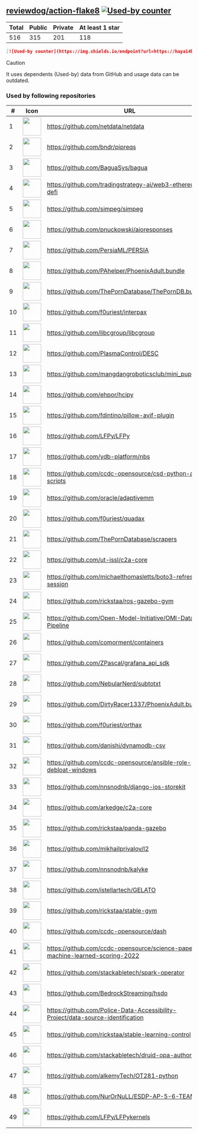 





## [reviewdog/action-flake8](https://github.com/reviewdog/action-flake8) [![Used-by counter](https://img.shields.io/endpoint?url=https://haya14busa.github.io/github-used-by/data/reviewdog/action-flake8/shieldsio.json)](https://github.com/haya14busa/github-used-by/tree/main/repo/reviewdog/action-flake8)

| Total | Public | Private | At least 1 star
| ----- | ------ | ------- | ---------------
| 516 | 315 | 201 | 118 |

```md
[![Used-by counter](https://img.shields.io/endpoint?url=https://haya14busa.github.io/github-used-by/data/reviewdog/action-flake8/shieldsio.json)](https://github.com/haya14busa/github-used-by/tree/main/repo/reviewdog/action-flake8)
```

> [!CAUTION]
> It uses dependents (Used-by) data from GitHub and usage data can be outdated.

### Used by following repositories

| # | Icon | URL | Stars |
| -- | -- | -- | -- | 
|1|<img src="https://github.com/netdata.png" width=50 height=50>|https://github.com/netdata/netdata|75213|
|2|<img src="https://github.com/bndr.png" width=50 height=50>|https://github.com/bndr/pipreqs|7285|
|3|<img src="https://github.com/BaguaSys.png" width=50 height=50>|https://github.com/BaguaSys/bagua|882|
|4|<img src="https://github.com/tradingstrategy-ai.png" width=50 height=50>|https://github.com/tradingstrategy-ai/web3-ethereum-defi|708|
|5|<img src="https://github.com/simpeg.png" width=50 height=50>|https://github.com/simpeg/simpeg|574|
|6|<img src="https://github.com/pnuckowski.png" width=50 height=50>|https://github.com/pnuckowski/aioresponses|550|
|7|<img src="https://github.com/PersiaML.png" width=50 height=50>|https://github.com/PersiaML/PERSIA|409|
|8|<img src="https://github.com/PAhelper.png" width=50 height=50>|https://github.com/PAhelper/PhoenixAdult.bundle|376|
|9|<img src="https://github.com/ThePornDatabase.png" width=50 height=50>|https://github.com/ThePornDatabase/ThePornDB.bundle|211|
|10|<img src="https://github.com/f0uriest.png" width=50 height=50>|https://github.com/f0uriest/interpax|204|
|11|<img src="https://github.com/libcgroup.png" width=50 height=50>|https://github.com/libcgroup/libcgroup|167|
|12|<img src="https://github.com/PlasmaControl.png" width=50 height=50>|https://github.com/PlasmaControl/DESC|133|
|13|<img src="https://github.com/mangdangroboticsclub.png" width=50 height=50>|https://github.com/mangdangroboticsclub/mini_pupper_ros|114|
|14|<img src="https://github.com/ehpor.png" width=50 height=50>|https://github.com/ehpor/hcipy|114|
|15|<img src="https://github.com/fdintino.png" width=50 height=50>|https://github.com/fdintino/pillow-avif-plugin|109|
|16|<img src="https://github.com/LFPy.png" width=50 height=50>|https://github.com/LFPy/LFPy|82|
|17|<img src="https://github.com/ydb-platform.png" width=50 height=50>|https://github.com/ydb-platform/nbs|75|
|18|<img src="https://github.com/ccdc-opensource.png" width=50 height=50>|https://github.com/ccdc-opensource/csd-python-api-scripts|75|
|19|<img src="https://github.com/oracle.png" width=50 height=50>|https://github.com/oracle/adaptivemm|66|
|20|<img src="https://github.com/f0uriest.png" width=50 height=50>|https://github.com/f0uriest/quadax|66|
|21|<img src="https://github.com/ThePornDatabase.png" width=50 height=50>|https://github.com/ThePornDatabase/scrapers|64|
|22|<img src="https://github.com/ut-issl.png" width=50 height=50>|https://github.com/ut-issl/c2a-core|54|
|23|<img src="https://github.com/michaelthomasletts.png" width=50 height=50>|https://github.com/michaelthomasletts/boto3-refresh-session|44|
|24|<img src="https://github.com/rickstaa.png" width=50 height=50>|https://github.com/rickstaa/ros-gazebo-gym|42|
|25|<img src="https://github.com/Open-Model-Initiative.png" width=50 height=50>|https://github.com/Open-Model-Initiative/OMI-Data-Pipeline|35|
|26|<img src="https://github.com/comorment.png" width=50 height=50>|https://github.com/comorment/containers|30|
|27|<img src="https://github.com/ZPascal.png" width=50 height=50>|https://github.com/ZPascal/grafana_api_sdk|29|
|28|<img src="https://github.com/NebularNerd.png" width=50 height=50>|https://github.com/NebularNerd/subtotxt|25|
|29|<img src="https://github.com/DirtyRacer1337.png" width=50 height=50>|https://github.com/DirtyRacer1337/PhoenixAdult.bundle|23|
|30|<img src="https://github.com/f0uriest.png" width=50 height=50>|https://github.com/f0uriest/orthax|22|
|31|<img src="https://github.com/danishi.png" width=50 height=50>|https://github.com/danishi/dynamodb-csv|20|
|32|<img src="https://github.com/ccdc-opensource.png" width=50 height=50>|https://github.com/ccdc-opensource/ansible-role-debloat-windows|19|
|33|<img src="https://github.com/nnsnodnb.png" width=50 height=50>|https://github.com/nnsnodnb/django-ios-storekit|19|
|34|<img src="https://github.com/arkedge.png" width=50 height=50>|https://github.com/arkedge/c2a-core|18|
|35|<img src="https://github.com/rickstaa.png" width=50 height=50>|https://github.com/rickstaa/panda-gazebo|18|
|36|<img src="https://github.com/mikhailprivalov.png" width=50 height=50>|https://github.com/mikhailprivalov/l2|18|
|37|<img src="https://github.com/nnsnodnb.png" width=50 height=50>|https://github.com/nnsnodnb/kalyke|17|
|38|<img src="https://github.com/istellartech.png" width=50 height=50>|https://github.com/istellartech/GELATO|15|
|39|<img src="https://github.com/rickstaa.png" width=50 height=50>|https://github.com/rickstaa/stable-gym|12|
|40|<img src="https://github.com/ccdc-opensource.png" width=50 height=50>|https://github.com/ccdc-opensource/dash|12|
|41|<img src="https://github.com/ccdc-opensource.png" width=50 height=50>|https://github.com/ccdc-opensource/science-paper-rf-machine-learned-scoring-2022|9|
|42|<img src="https://github.com/stackabletech.png" width=50 height=50>|https://github.com/stackabletech/spark-operator|9|
|43|<img src="https://github.com/BedrockStreaming.png" width=50 height=50>|https://github.com/BedrockStreaming/hsdo|7|
|44|<img src="https://github.com/Police-Data-Accessibility-Project.png" width=50 height=50>|https://github.com/Police-Data-Accessibility-Project/data-source-identification|6|
|45|<img src="https://github.com/rickstaa.png" width=50 height=50>|https://github.com/rickstaa/stable-learning-control|6|
|46|<img src="https://github.com/stackabletech.png" width=50 height=50>|https://github.com/stackabletech/druid-opa-authorizer|6|
|47|<img src="https://github.com/alkemyTech.png" width=50 height=50>|https://github.com/alkemyTech/OT281-python|5|
|48|<img src="https://github.com/NurOrNuLL.png" width=50 height=50>|https://github.com/NurOrNuLL/ESDP-AP-5-6-TEAM-2|5|
|49|<img src="https://github.com/LFPy.png" width=50 height=50>|https://github.com/LFPy/LFPykernels|5|
